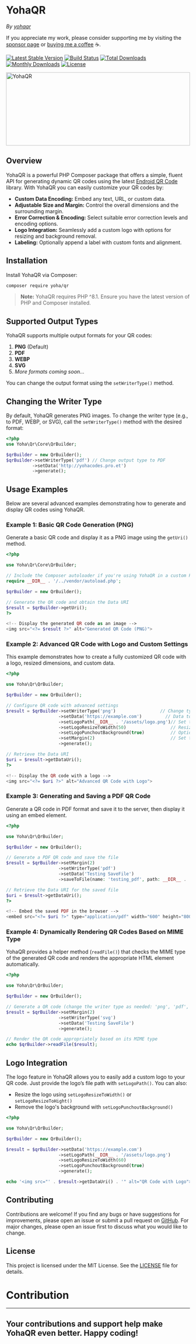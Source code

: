 # YohaQR
*By [yohaqr](https://github.com/yohaqr)*

If you appreciate my work, please consider supporting me by visiting the [sponsor page](https://github.com/sponsors/yohacodes) or [buying me a coffee](https://www.buymeacoffee.com/yohacodes) ☕.

[![Latest Stable Version](http://img.shields.io/packagist/v/yoha/qr.svg)](https://packagist.org/packages/yoha/qr)
[![Build Status](https://github.com/yohaqr/yohaqr/actions/workflows/php.yml/badge.svg)](https://github.com/yohaqr/yohaqr/actions/workflows/php.yml)
[![Total Downloads](http://img.shields.io/packagist/dt/yoha/qr.svg)](https://packagist.org/packages/yoha/qr)
[![Monthly Downloads](http://img.shields.io/packagist/dm/yoha/qr.svg)](https://packagist.org/packages/yoha/qr)
[![License](http://img.shields.io/packagist/l/yoha/qr.svg)](https://packagist.org/packages/yoha/qr)

<img src="https://avatars.githubusercontent.com/u/198384864?s=200&v=4" alt="YohaQR" height="200" width="100%" />

## Overview

YohaQR is a powerful PHP Composer package that offers a simple, fluent API for generating dynamic QR codes using the latest [Endroid QR Code](https://github.com/endroid/qr-code) library. With YohaQR you can easily customize your QR codes by:

- **Custom Data Encoding:** Embed any text, URL, or custom data.
- **Adjustable Size and Margin:** Control the overall dimensions and the surrounding margin.
- **Error Correction & Encoding:** Select suitable error correction levels and encoding options.
- **Logo Integration:** Seamlessly add a custom logo with options for resizing and background removal.
- **Labeling:** Optionally append a label with custom fonts and alignment.

## Installation

Install YohaQR via Composer:

```bash
composer require yoha/qr
```

> **Note:** YohaQR requires PHP ^8.1. Ensure you have the latest version of PHP and Composer installed.

## Supported Output Types

YohaQR supports multiple output formats for your QR codes:
1. **PNG** (Default)
2. **PDF**
3. **WEBP**
4. **SVG**
5. *More formats coming soon...*

You can change the output format using the `setWriterType()` method.

## Changing the Writer Type

By default, YohaQR generates PNG images. To change the writer type (e.g., to PDF, WEBP, or SVG), call the `setWriterType()` method with the desired format:

```php
<?php 
use Yoha\Qr\Core\QrBuilder;

$qrBuilder = new QrBuilder();
$qrBuilder->setWriterType('pdf') // Change output type to PDF
          ->setData('http://yohacodes.pro.et')
          ->generate();
```

## Usage Examples

Below are several advanced examples demonstrating how to generate and display QR codes using YohaQR.

### Example 1: Basic QR Code Generation (PNG)

Generate a basic QR code and display it as a PNG image using the `getUri()` method.

```php
<?php

use Yoha\Qr\Core\QrBuilder;

// Include the Composer autoloader if you're using YohaQR in a custom PHP project
require __DIR__ . '/../vendor/autoload.php';

$qrBuilder = new QrBuilder();

// Generate the QR code and obtain the Data URI
$result = $qrBuilder->getUri();
?>

<!-- Display the generated QR code as an image -->
<img src="<?= $result ?>" alt="Generated QR Code (PNG)">
```

### Example 2: Advanced QR Code with Logo and Custom Settings

This example demonstrates how to create a fully customized QR code with a logo, resized dimensions, and custom data.

```php
<?php

use Yoha\Qr\QrBuilder;

$qrBuilder = new QrBuilder();

// Configure QR code with advanced settings
$result = $qrBuilder->setWriterType('png')                 // Change type if needed: 'pdf', 'webp', or 'svg'
                    ->setData('https://example.com')         // Data to encode
                    ->setLogoPath(__DIR__ . '/assets/logo.png')// Set the path to your logo image
                    ->setLogoResizeToWidth(50)                 // Resize logo width (in pixels)
                    ->setLogoPunchoutBackground(true)          // Optionally remove logo background
                    ->setMargin(2)                             // Set the QR code margin
                    ->generate();

// Retrieve the Data URI
$uri = $result->getDataUri();
?>

<!-- Display the QR code with a logo -->
<img src="<?= $uri ?>" alt="Advanced QR Code with Logo">
```

### Example 3: Generating and Saving a PDF QR Code

Generate a QR code in PDF format and save it to the server, then display it using an embed element.

```php
<?php

use Yoha\Qr\QrBuilder;

$qrBuilder = new QrBuilder();

// Generate a PDF QR code and save the file
$result = $qrBuilder->setMargin(2)
                    ->setWriterType('pdf')
                    ->setData('Testing SaveFile')
                    ->saveToFile(name: 'testing_pdf', path: __DIR__ . '/../storage/files/');

// Retrieve the Data URI for the saved file
$uri = $result->getDataUri();
?>

<!-- Embed the saved PDF in the browser -->
<embed src="<?= $uri ?>" type="application/pdf" width="600" height="800">
```

### Example 4: Dynamically Rendering QR Codes Based on MIME Type

YohaQR provides a helper method (`readFile()`) that checks the MIME type of the generated QR code and renders the appropriate HTML element automatically.

```php
<?php

use Yoha\Qr\QrBuilder;

$qrBuilder = new QrBuilder();

// Generate a QR code (change the writer type as needed: 'png', 'pdf', or 'svg')
$result = $qrBuilder->setMargin(2)
                    ->setWriterType('svg')
                    ->setData('Testing SaveFile')
                    ->generate();

// Render the QR code appropriately based on its MIME type
echo $qrBuilder->readFile($result);
```

## Logo Integration

The logo feature in YohaQR allows you to easily add a custom logo to your QR code. Just provide the logo’s file path with `setLogoPath()`. You can also:
- Resize the logo using `setLogoResizeToWidth()` or `setLogoResizeToHight()`
- Remove the logo's background with `setLogoPunchoutBackground()`

```php
<?php

use Yoha\Qr\QrBuilder;

$qrBuilder = new QrBuilder();

$result = $qrBuilder->setData('https://example.com')
                    ->setLogoPath(__DIR__ . '/assets/logo.png')
                    ->setLogoResizeToWidth(60)
                    ->setLogoPunchoutBackground(true)
                    ->generate();

echo '<img src="' . $result->getDataUri() . '" alt="QR Code with Logo">';

```

## Contributing

Contributions are welcome! If you find any bugs or have suggestions for improvements, please open an issue or submit a pull request on [GitHub](https://github.com/yohaqr/yohaqr). For major changes, please open an issue first to discuss what you would like to change.

## License

This project is licensed under the MIT License. See the [LICENSE](LICENSE) file for details.

# Contribution
---
Your contributions and support help make YohaQR even better. Happy coding!
---